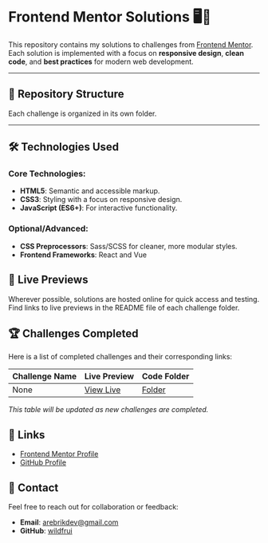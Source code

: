 # Frontend Mentor Solutions 🖥️🎨

This repository contains my solutions to challenges from [Frontend Mentor](https://www.frontendmentor.io/).  
Each solution is implemented with a focus on **responsive design**, **clean code**, and **best practices** for modern web development.

---

## 📂 Repository Structure

Each challenge is organized in its own folder.

---

## 🛠️ Technologies Used

### Core Technologies:
- **HTML5**: Semantic and accessible markup.
- **CSS3**: Styling with a focus on responsive design.
- **JavaScript (ES6+)**: For interactive functionality.

### Optional/Advanced:
- **CSS Preprocessors**: Sass/SCSS for cleaner, more modular styles.
- **Frontend Frameworks**: React and Vue

## 🚀 Live Previews

Wherever possible, solutions are hosted online for quick access and testing.  
Find links to live previews in the README file of each challenge folder.

## 🏆 Challenges Completed

Here is a list of completed challenges and their corresponding links:

| Challenge Name        | Live Preview                     | Code Folder               |
|-----------------------|----------------------------------|--------------------------|
| None    | [View Live](https://example.com) | [Folder](./example-folder) |

*This table will be updated as new challenges are completed.*

## 🔗 Links

- [Frontend Mentor Profile](https://www.frontendmentor.io/profile/wildfrui)  
- [GitHub Profile](https://github.com/wildfrui)

## 📧 Contact

Feel free to reach out for collaboration or feedback:  
- **Email**: arebrikdev@gmail.com
- **GitHub**: [wildfrui](https://github.com/wildfrui)  